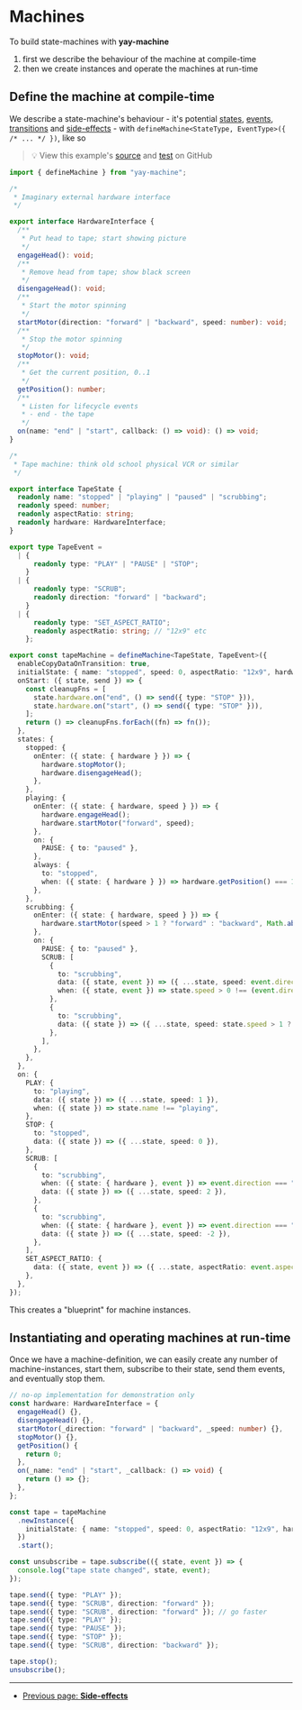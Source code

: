 # Machines

To build state-machines with **yay-machine**

1. first we describe the behaviour of the machine at compile-time
2. then we create instances and operate the machines at run-time

## Define the machine at compile-time

We describe a state-machine's behaviour - it's potential [states](./state.md), [events](./events.md), [transitions](./transitions.md) and [side-effects](./side-effects.md) - with `defineMachine<StateType, EventType>({ /* ... */ })`, like so

> 💡 View this example's <a href="https://github.com/maurice/yay-machine/blob/main/packages/example-machines/src/tapeMachine.ts" target="_blank">source</a> and <a href="https://github.com/maurice/yay-machine/blob/main/packages/example-machines/src/__tests__/tapeMachine.test.ts" target="_blank">test</a> on GitHub

```typescript
import { defineMachine } from "yay-machine";

/*
 * Imaginary external hardware interface
 */

export interface HardwareInterface {
  /**
   * Put head to tape; start showing picture
   */
  engageHead(): void;
  /**
   * Remove head from tape; show black screen
   */
  disengageHead(): void;
  /**
   * Start the motor spinning
   */
  startMotor(direction: "forward" | "backward", speed: number): void;
  /**
   * Stop the motor spinning
   */
  stopMotor(): void;
  /**
   * Get the current position, 0..1
   */
  getPosition(): number;
  /**
   * Listen for lifecycle events
   * - end - the tape
   */
  on(name: "end" | "start", callback: () => void): () => void;
}

/*
 * Tape machine: think old school physical VCR or similar
 */

export interface TapeState {
  readonly name: "stopped" | "playing" | "paused" | "scrubbing";
  readonly speed: number;
  readonly aspectRatio: string;
  readonly hardware: HardwareInterface;
}

export type TapeEvent =
  | {
      readonly type: "PLAY" | "PAUSE" | "STOP";
    }
  | {
      readonly type: "SCRUB";
      readonly direction: "forward" | "backward";
    }
  | {
      readonly type: "SET_ASPECT_RATIO";
      readonly aspectRatio: string; // "12x9" etc
    };

export const tapeMachine = defineMachine<TapeState, TapeEvent>({
  enableCopyDataOnTransition: true,
  initialState: { name: "stopped", speed: 0, aspectRatio: "12x9", hardware: undefined! },
  onStart: ({ state, send }) => {
    const cleanupFns = [
      state.hardware.on("end", () => send({ type: "STOP" })),
      state.hardware.on("start", () => send({ type: "STOP" })),
    ];
    return () => cleanupFns.forEach((fn) => fn());
  },
  states: {
    stopped: {
      onEnter: ({ state: { hardware } }) => {
        hardware.stopMotor();
        hardware.disengageHead();
      },
    },
    playing: {
      onEnter: ({ state: { hardware, speed } }) => {
        hardware.engageHead();
        hardware.startMotor("forward", speed);
      },
      on: {
        PAUSE: { to: "paused" },
      },
      always: {
        to: "stopped",
        when: ({ state: { hardware } }) => hardware.getPosition() === 1,
      },
    },
    scrubbing: {
      onEnter: ({ state: { hardware, speed } }) => {
        hardware.startMotor(speed > 1 ? "forward" : "backward", Math.abs(speed));
      },
      on: {
        PAUSE: { to: "paused" },
        SCRUB: [
          {
            to: "scrubbing",
            data: ({ state, event }) => ({ ...state, speed: event.direction === "forward" ? 2 : -2 }),
            when: ({ state, event }) => state.speed > 0 !== (event.direction === "forward"),
          },
          {
            to: "scrubbing",
            data: ({ state }) => ({ ...state, speed: state.speed > 1 ? state.speed + 1 : state.speed - 1 }),
          },
        ],
      },
    },
  },
  on: {
    PLAY: {
      to: "playing",
      data: ({ state }) => ({ ...state, speed: 1 }),
      when: ({ state }) => state.name !== "playing",
    },
    STOP: {
      to: "stopped",
      data: ({ state }) => ({ ...state, speed: 0 }),
    },
    SCRUB: [
      {
        to: "scrubbing",
        when: ({ state: { hardware }, event }) => event.direction === "forward" && hardware.getPosition() < 1,
        data: ({ state }) => ({ ...state, speed: 2 }),
      },
      {
        to: "scrubbing",
        when: ({ state: { hardware }, event }) => event.direction === "backward" && hardware.getPosition() > 0,
        data: ({ state }) => ({ ...state, speed: -2 }),
      },
    ],
    SET_ASPECT_RATIO: {
      data: ({ state, event }) => ({ ...state, aspectRatio: event.aspectRatio }),
    },
  },
});
```

This creates a "blueprint" for machine instances.

## Instantiating and operating machines at run-time

Once we have a machine-definition, we can easily create any number of machine-instances, start them, subscribe to their state, send them events, and eventually stop them.

```typescript
// no-op implementation for demonstration only
const hardware: HardwareInterface = {
  engageHead() {},
  disengageHead() {},
  startMotor(_direction: "forward" | "backward", _speed: number) {},
  stopMotor() {},
  getPosition() {
    return 0;
  },
  on(_name: "end" | "start", _callback: () => void) {
    return () => {};
  },
};

const tape = tapeMachine
  .newInstance({
    initialState: { name: "stopped", speed: 0, aspectRatio: "12x9", hardware },
  })
  .start();

const unsubscribe = tape.subscribe(({ state, event }) => {
  console.log("tape state changed", state, event);
});

tape.send({ type: "PLAY" });
tape.send({ type: "SCRUB", direction: "forward" });
tape.send({ type: "SCRUB", direction: "forward" }); // go faster
tape.send({ type: "PLAY" });
tape.send({ type: "PAUSE" });
tape.send({ type: "STOP" });
tape.send({ type: "SCRUB", direction: "backward" });

tape.stop();
unsubscribe();
```

---

<!-- GUIDED PATH NAVIGATION -->

* [Previous page: **Side-effects**](./side-effects.md)
